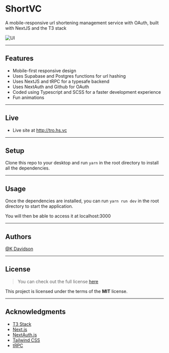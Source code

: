 # ShortVC

A mobile-responsive url shortening management service with OAuth, built with NextJS and the T3 stack 

![UI](https://i.postimg.cc/tCbShBKN/ezgif-com-optimize-1-1.gif)

---

## Features

-   Mobile-first responsive design
-   Uses Supabase and Postgres functions for url hashing
-   Uses NextJS and tRPC for a typesafe backend
-   Uses NextAuth and Github for OAuth
-   Coded using Typescript and SCSS for a faster development experience
-   Fun animations

---

## Live

-   Live site at http://tro.hs.vc

---

## Setup

Clone this repo to your desktop and run `yarn` in the root directory to install all the dependencies.

---

## Usage

Once the dependencies are installed, you can run `yarn run dev` in the root directory to start the application.

You will then be able to access it at localhost:3000

---

## Authors

[@K Davidson](mailto:kaushdavidson@icloud.com)

---

## License

> You can check out the full license [here](LICENSE)

This project is licensed under the terms of the **MIT** license.

---

## Acknowledgments

- [T3 Stack](https://github.com/t3-oss/create-t3-app)
- [Next.js](https://nextjs.org)
- [NextAuth.js](https://next-auth.js.org)
- [Tailwind CSS](https://tailwindcss.com)
- [tRPC](https://trpc.io)
